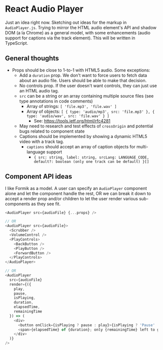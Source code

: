 # React Audio Player

Just an idea right now. Sketching out ideas for the markup in `AudioPlayer.js`. Trying to mirror the HTML audio element's API and shadow DOM (a la Chrome) as a general model, with some enhancements (audio support for captions via the track element). This will be written in TypeScript.

## General thoughts
- Props should be close to 1-to-1 with HTML5 audio. Some exceptions:
  - Add a `duration` prop. We don't want to force users to fetch data about an audio file. Users should be able to make that decision.
  - No controls prop. If the user doesn't want controls, they can just use an HTML audio tag.
  - `src` can be a string or an array containing multiple source files (see type annotations in code comments)
    - Array of strings: `[ 'file.mp3', 'file.wav' ]`
    - Array of objects: `[ { type: 'audio/mp3', src: 'file.mp3' }, { type: 'audio/wav', src: 'file.wav' } ]`
      - See: https://tools.ietf.org/html/rfc4281
  - May need to research and test effects of `crossOrigin` and potential bugs related to component state
  - Captions should be implemented by showing a dynamic HTML5 video with a track tag.
    - `captions` should accept an array of caption objects for multi-language support
      - `{ src: string, label: string, srcLang: LANGUAGE_CODE, default?: boolean (only one track can be default) }[]`

## Component API ideas
I like Formik as a model. A user can specify an `AudioPlayer` component alone and let the component handle the rest, OR we can break it down to accept a render prop and/or children to let the user render various sub-components as they see fit.

```js
<AudioPlayer src={audioFile} {...props} />

// OR
<AudioPlayer src={audioFile}>
  <Scrubber />
  <VolumeControl />
  <PlayControls>
    <BackButton />
    <PlayButton />
    <ForwardButton />
  </PlayControls>
</AudioPlayer>

// OR
<AudioPlayer
  src={audioFile}
  render={({
    play,
    pause,
    isPlaying,
    duration,
    elapsedTime,
    remainingTime
  }) => (
    <div>
      <button onClick={isPlaying ? pause : play}>{isPlaying ? 'Pause' : 'Play'}</button>
      <span>{elapsedTime} of {duration}; only {remainingTime} left to go!</span>
    </div>
  )}
/>
```